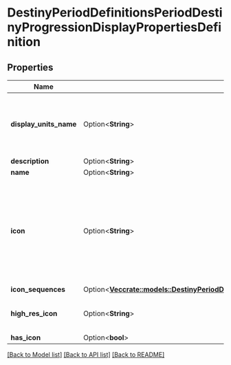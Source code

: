 # DestinyPeriodDefinitionsPeriodDestinyProgressionDisplayPropertiesDefinition

## Properties

Name | Type | Description | Notes
------------ | ------------- | ------------- | -------------
**display_units_name** | Option<**String**> | When progressions show your \"experience\" gained, that bar has units (i.e. \"Experience\", \"Bad Dudes Snuffed Out\", whatever). This is the localized string for that unit of measurement. | [optional]
**description** | Option<**String**> |  | [optional]
**name** | Option<**String**> |  | [optional]
**icon** | Option<**String**> | Note that \"icon\" is sometimes misleading, and should be interpreted in the context of the entity. For instance, in Destiny 1 the DestinyRecordBookDefinition's icon was a big picture of a book.  But usually, it will be a small square image that you can use as... well, an icon.  They are currently represented as 96px x 96px images. | [optional]
**icon_sequences** | Option<[**Vec<crate::models::DestinyPeriodDefinitionsPeriodCommonPeriodDestinyIconSequenceDefinition>**](Destiny.Definitions.Common.DestinyIconSequenceDefinition.md)> |  | [optional]
**high_res_icon** | Option<**String**> | If this item has a high-res icon (at least for now, many things won't), then the path to that icon will be here. | [optional]
**has_icon** | Option<**bool**> |  | [optional]

[[Back to Model list]](../README.md#documentation-for-models) [[Back to API list]](../README.md#documentation-for-api-endpoints) [[Back to README]](../README.md)


